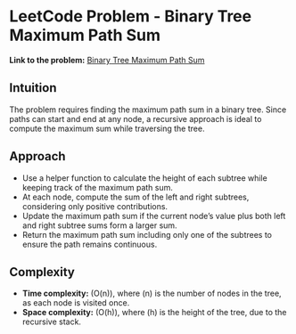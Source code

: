 # LeetCode Problem - Binary Tree Maximum Path Sum

**Link to the problem:** [Binary Tree Maximum Path Sum](https://leetcode.com/problems/binary-tree-maximum-path-sum/)

## Intuition
The problem requires finding the maximum path sum in a binary tree. Since paths can start and end at any node, a recursive approach is ideal to compute the maximum sum while traversing the tree.

## Approach
- Use a helper function to calculate the height of each subtree while keeping track of the maximum path sum.  
- At each node, compute the sum of the left and right subtrees, considering only positive contributions.  
- Update the maximum path sum if the current node’s value plus both left and right subtree sums form a larger sum.  
- Return the maximum path sum including only one of the subtrees to ensure the path remains continuous.

## Complexity
- **Time complexity:** \(O(n)\), where \(n\) is the number of nodes in the tree, as each node is visited once.  
- **Space complexity:** \(O(h)\), where \(h\) is the height of the tree, due to the recursive stack.  
